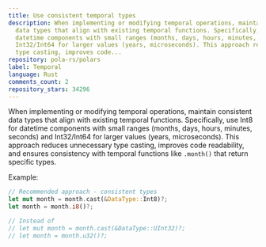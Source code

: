 ```yaml
---
title: Use consistent temporal types
description: When implementing or modifying temporal operations, maintain consistent
  data types that align with existing temporal functions. Specifically, use Int8 for
  datetime components with small ranges (months, days, hours, minutes, seconds) and
  Int32/Int64 for larger values (years, microseconds). This approach reduces unnecessary
  type casting, improves code...
repository: pola-rs/polars
label: Temporal
language: Rust
comments_count: 2
repository_stars: 34296
---
```


When implementing or modifying temporal operations, maintain consistent data types that align with existing temporal functions. Specifically, use Int8 for datetime components with small ranges (months, days, hours, minutes, seconds) and Int32/Int64 for larger values (years, microseconds). This approach reduces unnecessary type casting, improves code readability, and ensures consistency with temporal functions like `.month()` that return specific types.

Example:
```rust
// Recommended approach - consistent types
let mut month = month.cast(&DataType::Int8)?;
let month = month.i8()?;

// Instead of
// let mut month = month.cast(&DataType::UInt32)?;
// let month = month.u32()?;
```